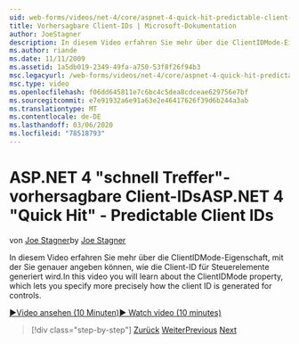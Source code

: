 ```yaml
---
uid: web-forms/videos/net-4/core/aspnet-4-quick-hit-predictable-client-ids
title: Vorhersagbare Client-IDs | Microsoft-Dokumentation
author: JoeStagner
description: In diesem Video erfahren Sie mehr über die ClientIDMode-Eigenschaft, mit der Sie genauer angeben können, wie die Client-ID für Steuerelemente generiert wird.
ms.author: riande
ms.date: 11/11/2009
ms.assetid: 1a5db019-2349-49fa-a750-53f8f26f94b3
msc.legacyurl: /web-forms/videos/net-4/core/aspnet-4-quick-hit-predictable-client-ids
msc.type: video
ms.openlocfilehash: f06dd645811e7c6bc4c5dea8cdceae629756e7bf
ms.sourcegitcommit: e7e91932a6e91a63e2e46417626f39d6b244a3ab
ms.translationtype: MT
ms.contentlocale: de-DE
ms.lasthandoff: 03/06/2020
ms.locfileid: "78518793"
---
```

# <a name="aspnet-4-quick-hit---predictable-client-ids"></a><span data-ttu-id="de037-103">ASP.NET 4 "schnell Treffer"-vorhersagbare Client-IDs</span><span class="sxs-lookup"><span data-stu-id="de037-103">ASP.NET 4 "Quick Hit" - Predictable Client IDs</span></span>

<span data-ttu-id="de037-104">von [Joe Stagner](https://github.com/JoeStagner)</span><span class="sxs-lookup"><span data-stu-id="de037-104">by [Joe Stagner](https://github.com/JoeStagner)</span></span>

<span data-ttu-id="de037-105">In diesem Video erfahren Sie mehr über die ClientIDMode-Eigenschaft, mit der Sie genauer angeben können, wie die Client-ID für Steuerelemente generiert wird.</span><span class="sxs-lookup"><span data-stu-id="de037-105">In this video you will learn about the ClientIDMode property, which lets you specify more precisely how the client ID is generated for controls.</span></span> 

[<span data-ttu-id="de037-106">&#9654;Video ansehen (10 Minuten)</span><span class="sxs-lookup"><span data-stu-id="de037-106">&#9654; Watch video (10 minutes)</span></span>](https://channel9.msdn.com/Blogs/ASP-NET-Site-Videos/aspnet-4-quick-hit-predictable-client-ids)

> [!div class="step-by-step"]
> <span data-ttu-id="de037-107">[Zurück](aspnet-4-quick-hit-clean-webconfig-files.md)
> [Weiter](aspnet-4-quick-hit-the-htmlencoder-utility-method.md)</span><span class="sxs-lookup"><span data-stu-id="de037-107">[Previous](aspnet-4-quick-hit-clean-webconfig-files.md)
[Next](aspnet-4-quick-hit-the-htmlencoder-utility-method.md)</span></span>
